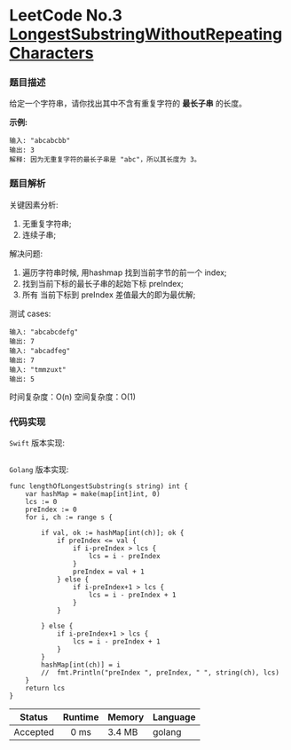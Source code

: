 # LeetCode No.3  [LongestSubstringWithoutRepeatingCharacters](https://leetcode.com/problems/longest-substring-without-repeating-characters/)

### 题目描述

给定一个字符串，请你找出其中不含有重复字符的 **最长子串** 的长度。

**示例:**

```
输入: "abcabcbb"
输出: 3 
解释: 因为无重复字符的最长子串是 "abc"，所以其长度为 3。
```

### 题目解析
关键因素分析:
1. 无重复字符串;
2. 连续子串;

解决问题:

1. 遍历字符串时候, 用hashmap 找到当前字节的前一个 index;
2. 找到当前下标的最长子串的起始下标 preIndex;
3. 所有 当前下标到 preIndex 差值最大的即为最优解;

测试 cases:

```
输入: "abcabcdefg"
输出: 7
输入: "abcadfeg"
输出: 7
输入: "tmmzuxt"
输出: 5
```
时间复杂度：O(n)
空间复杂度：O(1)


### 代码实现

`Swift` 版本实现:

```Swift


```

`Golang` 版本实现:

```golang
func lengthOfLongestSubstring(s string) int {
	var hashMap = make(map[int]int, 0)
	lcs := 0
	preIndex := 0
	for i, ch := range s {

		if val, ok := hashMap[int(ch)]; ok {
			if preIndex <= val {
				if i-preIndex > lcs {
					lcs = i - preIndex
				}
				preIndex = val + 1
			} else {
				if i-preIndex+1 > lcs {
					lcs = i - preIndex + 1
				}
			}

		} else {
			if i-preIndex+1 > lcs {
				lcs = i - preIndex + 1
			}
		}
		hashMap[int(ch)] = i
		//	fmt.Println("preIndex ", preIndex, " ", string(ch), lcs)
	}
	return lcs
}

```

| Status | Runtime | Memory |Language|
|:-------:|:-------:|:------|:------|
|Accepted|0 ms|3.4 MB	 |golang|
